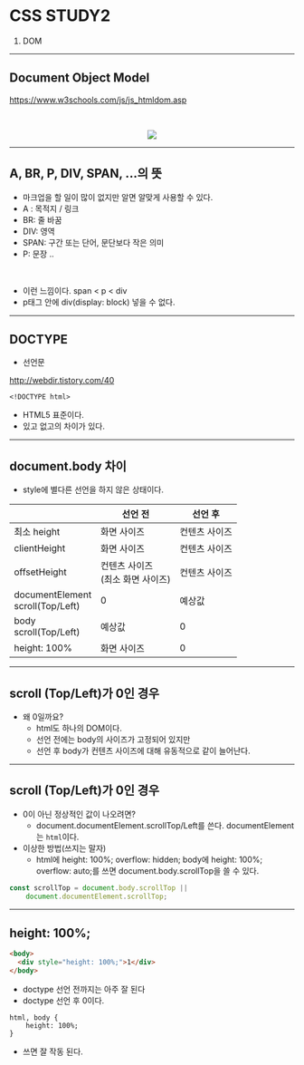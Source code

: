 # CSS STUDY2
1. DOM


---

## Document Object Model

https://www.w3schools.com/js/js_htmldom.asp

<br/>
<p align="center"><img src="https://www.w3schools.com/js/pic_htmltree.gif"/></p>
  
---


## A, BR, P, DIV, SPAN, ...의 뜻
* 마크업을 할 일이 많이 없지만 알면 알맞게 사용할 수 있다.
* A : 목적지 / 링크
* BR: 줄 바꿈
* DIV: 영역
* SPAN: 구간 또는 단어, 문단보다 작은 의미
* P: 문장
..
<br/>

* 이런 느낌이다. span < p < div
* p태그 안에 div(display: block) 넣을 수 없다.
---
## DOCTYPE

* 선언문

http://webdir.tistory.com/40

```
<!DOCTYPE html>
```

* HTML5 표준이다.
* 있고 없고의 차이가 있다.

---
## document.body 차이
* style에 별다른 선언을 하지 않은 상태이다.

||선언 전 | 선언 후|
|---|---|---|
|최소 height|화면 사이즈|컨텐츠 사이즈|
|clientHeight|화면 사이즈|컨텐츠 사이즈|
|offsetHeight|컨텐츠 사이즈<br/>(최소 화면 사이즈)|컨텐츠 사이즈|
|documentElement<br/>scroll(Top/Left)| 0 | 예상값|
|body<br/>scroll(Top/Left)| 예상값 | 0|
|height: 100%|화면 사이즈| 0|
---
## scroll (Top/Left)가 0인 경우
* 왜 0일까요?
	* html도 하나의 DOM이다.
	* 선언 전에는 body의 사이즈가 고정되어 있지만
	* 선언 후 body가 컨텐츠 사이즈에 대해 유동적으로 같이 늘어난다.

---
## scroll (Top/Left)가 0인 경우
* 0이 아닌 정상적인 값이 나오려면?
	* document.documentElement.scrollTop/Left를 쓴다.
      documentElement는 ```html```이다.
* 이상한 방법(쓰지는 말자)
	* html에 height: 100%; overflow: hidden;
	body에 height: 100%; overflow: auto;를 쓰면 document.body.scrollTop을 쓸 수 있다.
        
```js
const scrollTop = document.body.scrollTop || 
	document.documentElement.scrollTop;
```
        
---

## height: 100%;
```html
<body>
  <div style="height: 100%;">1</div>
</body>
```

* doctype 선언 전까지는 아주 잘 된다
* doctype 선언 후 0이다.

```
html, body {
    height: 100%;
}
```
* 쓰면 잘 작동 된다.

